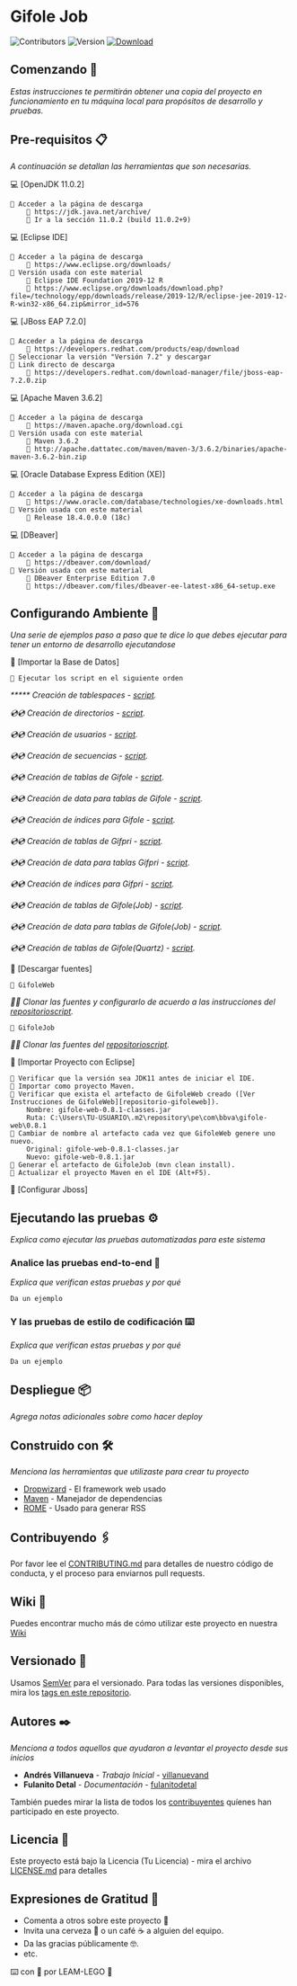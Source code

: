 # Gifole Job

<!-- Etiquetas Cabecera -->

![Contributors][contributors-shield]
![Version][version-shield]
[![Download][download-shield]][download-url]

<!-- Cuerpo de Readme -->

## Comenzando 🚀

_Estas instrucciones te permitirán obtener una copia del proyecto en funcionamiento en tu máquina local para propósitos de desarrollo y pruebas._

## Pre-requisitos 📋

_A continuación se detallan las herramientas que son necesarias._

💻 [OpenJDK 11.0.2]
```
📢 Acceder a la página de descarga
    🚨 https://jdk.java.net/archive/
    🚨 Ir a la sección 11.0.2 (build 11.0.2+9)
```
💻 [Eclipse IDE]
```
📢 Acceder a la página de descarga
    🚨 https://www.eclipse.org/downloads/
📢 Versión usada con este material
    🚨 Eclipse IDE Foundation 2019-12 R
    🚨 https://www.eclipse.org/downloads/download.php?file=/technology/epp/downloads/release/2019-12/R/eclipse-jee-2019-12-R-win32-x86_64.zip&mirror_id=576
```
💻 [JBoss EAP 7.2.0]
```
📢 Acceder a la página de descarga
    🚨 https://developers.redhat.com/products/eap/download
📢 Seleccionar la versión "Versión 7.2" y descargar
📢 Link directo de descarga
    🚨 https://developers.redhat.com/download-manager/file/jboss-eap-7.2.0.zip
```
💻 [Apache Maven 3.6.2]
```
📢 Acceder a la página de descarga
    🚨 https://maven.apache.org/download.cgi
📢 Versión usada con este material
    🚨 Maven 3.6.2
    🚨 http://apache.dattatec.com/maven/maven-3/3.6.2/binaries/apache-maven-3.6.2-bin.zip
```
💻 [Oracle Database Express Edition (XE)]
```
📢 Acceder a la página de descarga
    🚨 https://www.oracle.com/database/technologies/xe-downloads.html
📢 Versión usada con este material
    🚨 Release 18.4.0.0.0 (18c)
```
💻 [DBeaver]
```
📢 Acceder a la página de descarga
    🚨 https://dbeaver.com/download/
📢 Versión usada con este material
    🚨 DBeaver Enterprise Edition 7.0
    🚨 https://dbeaver.com/files/dbeaver-ee-latest-x86_64-setup.exe
```

## Configurando Ambiente 🔧

_Una serie de ejemplos paso a paso que te dice lo que debes ejecutar para tener un entorno de desarrollo ejecutandose_

🔨 [Importar la Base de Datos]

```
📢 Ejecutar los script en el siguiente orden
```
_***** Creación de tablespaces - [script][script1]._

_💿💿 Creación de directorios - [script][script2]._

_💿💿 Creación de usuarios - [script][script3]._

_💿💿 Creación de secuencias - [script][script4]._

_💿💿 Creación de tablas de Gifole - [script][script5]._

_💿💿 Creación de data para tablas de Gifole - [script][script6]._

_💿💿 Creación de índices para Gifole - [script][script7]._

_💿💿 Creación de tablas de Gifpri - [script][script8]._

_💿💿 Creación de data para tablas Gifpri - [script][script9]._

_💿💿 Creación de índices para Gifpri - [script][script10]._

_💿💿 Creación de tablas de Gifole(Job) - [script][script11]._

_💿💿 Creación de data para tablas de Gifole(Job) - [script][script12]._

_💿💿 Creación de tablas de Gifole(Quartz) - [script][script13]._

🔨 [Descargar fuentes]

```
📢 GifoleWeb
```

_📡📡 Clonar las fuentes y configurarlo de acuerdo a las instrucciones del [repositorioscript][repositorio-gifoleweb]._

```
📢 GifoleJob
```

_📡📡 Clonar las fuentes del [repositorioscript][repositorio-gifolejob]._


🔨 [Importar Proyecto con Eclipse]

```
📢 Verificar que la versión sea JDK11 antes de iniciar el IDE.
📢 Importar como proyecto Maven.
📢 Verificar que exista el artefacto de GifoleWeb creado ([Ver Instrucciones de GifoleWeb][repositorio-gifoleweb]).
    Nombre: gifole-web-0.8.1-classes.jar
    Ruta: C:\Users\TU-USUARIO\.m2\repository\pe\com\bbva\gifole-web\0.8.1
📢 Cambiar de nombre al artefacto cada vez que GifoleWeb genere uno nuevo.
    Original: gifole-web-0.8.1-classes.jar
    Nuevo: gifole-web-0.8.1.jar
📢 Generar el artefacto de GifoleJob (mvn clean install).
📢 Actualizar el proyecto Maven en el IDE (Alt+F5).
```

🔨 [Configurar Jboss]

## Ejecutando las pruebas ⚙️

_Explica como ejecutar las pruebas automatizadas para este sistema_

### Analice las pruebas end-to-end 🔩

_Explica que verifican estas pruebas y por qué_

```
Da un ejemplo
```

### Y las pruebas de estilo de codificación ⌨️

_Explica que verifican estas pruebas y por qué_

```
Da un ejemplo
```

## Despliegue 📦

_Agrega notas adicionales sobre como hacer deploy_

## Construido con 🛠️

_Menciona las herramientas que utilizaste para crear tu proyecto_

* [Dropwizard](http://www.dropwizard.io/1.0.2/docs/) - El framework web usado
* [Maven](https://maven.apache.org/) - Manejador de dependencias
* [ROME](https://rometools.github.io/rome/) - Usado para generar RSS

## Contribuyendo 🖇️

Por favor lee el [CONTRIBUTING.md](https://gist.github.com/villanuevand/xxxxxx) para detalles de nuestro código de conducta, y el proceso para enviarnos pull requests.

## Wiki 📖

Puedes encontrar mucho más de cómo utilizar este proyecto en nuestra [Wiki](https://github.com/tu/proyecto/wiki)

## Versionado 📌

Usamos [SemVer](http://semver.org/) para el versionado. Para todas las versiones disponibles, mira los [tags en este repositorio](https://github.com/tu/proyecto/tags).

## Autores ✒️

_Menciona a todos aquellos que ayudaron a levantar el proyecto desde sus inicios_

* **Andrés Villanueva** - *Trabajo Inicial* - [villanuevand](https://github.com/villanuevand)
* **Fulanito Detal** - *Documentación* - [fulanitodetal](#fulanito-de-tal)

También puedes mirar la lista de todos los [contribuyentes](https://github.com/your/project/contributors) quíenes han participado en este proyecto. 

## Licencia 📄

Este proyecto está bajo la Licencia (Tu Licencia) - mira el archivo [LICENSE.md](LICENSE.md) para detalles

## Expresiones de Gratitud 🎁

* Comenta a otros sobre este proyecto 📢
* Invita una cerveza 🍺 o un café ☕ a alguien del equipo. 
* Da las gracias públicamente 🤓.
* etc.

<!-- Recursos Link/Imagenes -->

[contributors-shield]: https://img.shields.io/static/v1?label=contributors&message=LEGO%20TEAM&color=GREEN
[version-shield]: https://img.shields.io/static/v1?label=version&message=1.0.0&color=GREEN
[download-shield]: https://img.shields.io/static/v1?label=download&message=clic&color=GREEN
[download-url]: https://globaldevtools.bbva.com/bitbucket/rest/api/latest/projects/BD_CS_DT_L/repos/gifole-job/archive?format=zip

[script1]: https://www.google.com
[script2]: https://www.google.com
[script3]: https://www.google.com
[script4]: https://www.google.com
[script5]: https://www.google.com
[script6]: https://www.google.com
[script7]: https://www.google.com
[script8]: https://www.google.com
[script9]: https://www.google.com
[script10]: https://www.google.com
[script11]: https://www.google.com
[script12]: https://www.google.com
[script13]: https://www.google.com
[repositorio-gifoleweb]: https://globaldevtools.bbva.com/bitbucket/projects/BD_CS_DT_L/repos/gifole-web
[repositorio-gifolejob]: https://globaldevtools.bbva.com/bitbucket/projects/BD_CS_DT_L/repos/gifole-job/browse

<!-- Pie de Página -->


⌨️ con 🥊 por LEAM-LEGO 🥇
